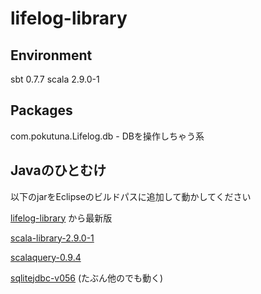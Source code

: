 # lifelog-library

## Environment

sbt 0.7.7
scala 2.9.0-1


## Packages

com.pokutuna.Lifelog.db - DBを操作しちゃう系


## Javaのひとむけ

以下のjarをEclipseのビルドパスに追加して動かしてください

[lifelog-library](https://github.com/pokutuna/lifelog-library/downloads/) から最新版

[scala-library-2.9.0-1](http://scala-tools.org/repo-releases/org/scala-lang/scala-library/2.9.0-1/scala-library-2.9.0-1.jar)

[scalaquery-0.9.4](http://scala-tools.org/repo-releases/org/scalaquery/scalaquery_2.9.0/0.9.4/scalaquery_2.9.0-0.9.4.jar)

[sqlitejdbc-v056](http://files.zentus.com/sqlitejdbc/sqlitejdbc-v056.jar)
(たぶん他のでも動く)




